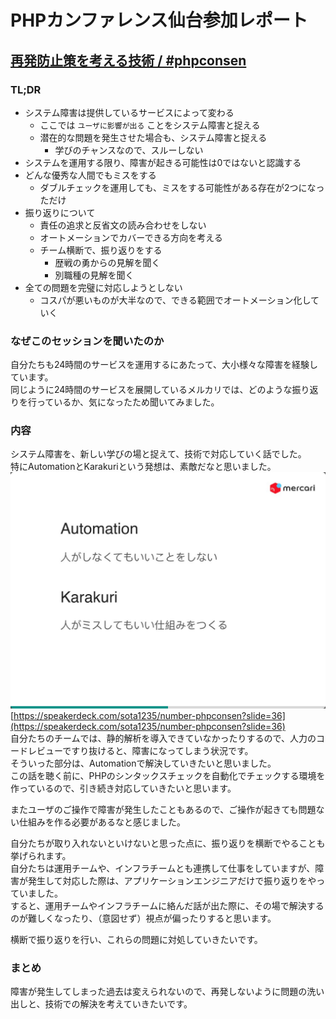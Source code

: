 # PHPカンファレンス仙台参加レポート

## [再発防止策を考える技術 / #phpconsen](https://speakerdeck.com/sota1235/number-phpconsen)

### TL;DR
* システム障害は提供しているサービスによって変わる
  * ここでは `ユーザに影響が出る` ことをシステム障害と捉える
  * 潜在的な問題を発生させた場合も、システム障害と捉える
    * 学びのチャンスなので、スルーしない
* システムを運用する限り、障害が起きる可能性は0ではないと認識する
* どんな優秀な人間でもミスをする
  * ダブルチェックを運用しても、ミスをする可能性がある存在が2つになっただけ
* 振り返りについて
  * 責任の追求と反省文の読み合わせをしない
  * オートメーションでカバーできる方向を考える
  * チーム横断で、振り返りをする
    * 歴戦の勇からの見解を聞く
    * 別職種の見解を聞く
* 全ての問題を完璧に対応しようとしない
  * コスパが悪いものが大半なので、できる範囲でオートメーション化していく

### なぜこのセッションを聞いたのか
自分たちも24時間のサービスを運用するにあたって、大小様々な障害を経験しています。  
同じように24時間のサービスを展開しているメルカリでは、どのような振り返りを行っているか、気になったため聞いてみました。

### 内容
システム障害を、新しい学びの場と捉えて、技術で対応していく話でした。  
特にAutomationとKarakuriという発想は、素敵だなと思いました。
![AutomationとKarakuri](./img/automation_karakuri.png "再発防止策を考える技術")[https://speakerdeck.com/sota1235/number-phpconsen?slide=36](https://speakerdeck.com/sota1235/number-phpconsen?slide=36)  
自分たちのチームでは、静的解析を導入できていなかったりするので、人力のコードレビューですり抜けると、障害になってしまう状況です。  
そういった部分は、Automationで解決していきたいと思いました。  
この話を聴く前に、PHPのシンタックスチェックを自動化でチェックする環境を作っているので、引き続き対応していきたいと思います。  

またユーザのご操作で障害が発生したこともあるので、ご操作が起きても問題ない仕組みを作る必要があるなと感じました。

自分たちが取り入れないといけないと思った点に、振り返りを横断でやることも挙げられます。  
自分たちは運用チームや、インフラチームとも連携して仕事をしていますが、障害が発生して対応した際は、アプリケーションエンジニアだけで振り返りをやっていました。  
すると、運用チームやインフラチームに絡んだ話が出た際に、その場で解決するのが難しくなったり、（意図せず）視点が偏ったりすると思います。  

横断で振り返りを行い、これらの問題に対処していきたいです。

### まとめ
障害が発生してしまった過去は変えられないので、再発しないように問題の洗い出しと、技術での解決を考えていきたいです。